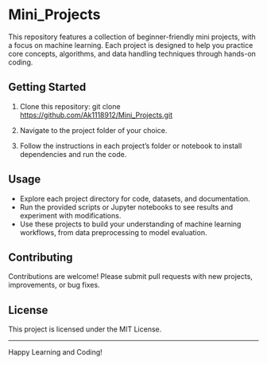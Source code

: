 # Mini_Projects
This repository features a collection of beginner-friendly mini projects, with a focus on machine learning. Each project is designed to help you practice core concepts, algorithms, and data handling techniques through hands-on coding.

## Getting Started

1. Clone this repository:
git clone https://github.com/Ak1118912/Mini_Projects.git

2. Navigate to the project folder of your choice.
3. Follow the instructions in each project’s folder or notebook to install dependencies and run the code.

## Usage

- Explore each project directory for code, datasets, and documentation.
- Run the provided scripts or Jupyter notebooks to see results and experiment with modifications.
- Use these projects to build your understanding of machine learning workflows, from data preprocessing to model evaluation.

## Contributing

Contributions are welcome! Please submit pull requests with new projects, improvements, or bug fixes.

## License

This project is licensed under the MIT License.

---

Happy Learning and Coding!
